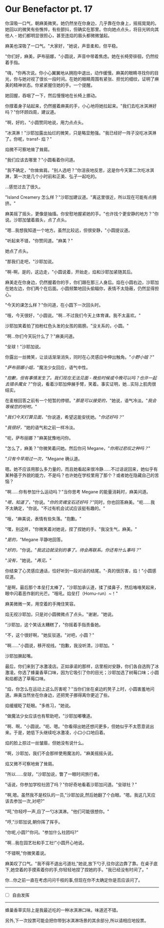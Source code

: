 # Our Benefactor pt. 17

你深吸一口气，朝麻美微笑。她仍然坐在你身边，几乎靠在你身上，摇摇晃晃的。她回以的微笑有些憔悴，有些颤抖，但确实在那里。你向她点点头，将目光转向其他人 - 她们都明显很担心，甚至连焰的眉头都微微皱起。

麻美也深吸了一口气。"大家好，"她说，声音柔和，但平稳。

"你们好，麻美，萨布丽娜，"小圆说，声音中带着焦虑。她在长椅旁徘徊，仍然绞着手指。

"嗨，"你再次说。你小心翼翼地从拥抱中退出，动作缓慢。麻美的眼睛寻找你的目光，你与她对视了很长一段时间。在她的眼睛周围有紧张、担忧的细纹，证明了麻美的精神状态。你紧紧握住她的手。一个提醒。

她回握，吞咽了一下，然后慢慢地在长椅上挪动。

你撑着身子站起来，仍然握着麻美的手，小心地将她拉起来。"我们去吃冰淇淋好吗？"你环顾四周，建议道。

"啊，好的，"小圆赞同地说，用力点点头。

"冰淇淋！"沙耶加露出灿烂的微笑，只是略显勉强。"我已经好一阵子没吃冰淇淋了。你呢，transf- 焰？"

焰微不可察地耸了耸肩。

"我们应该去哪里？"小圆看着你问道。

"我不确定，"你耸耸肩。"别人选吧？"你沮丧地反思，这是你今天第二次吃冰淇淋，第一次是几个小时前和正美、弘子一起吃的。

...感觉过去了很久。

"Island Creamery 怎么样？"沙耶加建议道。"离这里很近，所以现在可能有点拥挤。"

麻美摇了摇头，更像是抽搐。你安慰地握紧她的手。"也许找个更安静的地方？"你说。沙耶加皱着眉头，点了点头。

"嗯...我想我知道一个地方。虽然比较远，但很安静，"小圆提议道。

"听起来不错，"你赞同道。"麻美？"

她点了点头。

"那我们走吧，"沙耶加说。

"啊-啊，是的，这边走，"小圆说着，开始走，焰和沙耶加紧随其后。

麻美走在你身边，仍然握着你的手，你们跟在那三人身后。焰在小圆右边，沙耶加在她左边，你们两个在后面。小圆频繁地回头偷瞄你，表情不太隐蔽，仍然显得担心。

"今天的课怎么样？"你问道，在小圆下一次回头时。

"哦，今天很好，"小圆说。"啊...不过我们今天上体育课。我不太喜欢。"

沙耶加笑着拍了拍粉红色头发的女孩的肩膀。"没关系的，小圆。"

"啊...你们今天玩什么了？"麻美问道。

"垒球！"沙耶加说。

你露出一丝微笑，让谈话渐渐消失，同时在心灵感应中伸出触角。"*小野小姐？*"

"*萨布丽娜小姐，*"魔法少女回应，语气中性。

"*抱歉，但有事情发生了。我们现在无法见面 - 晚些时候或今晚可以吗？也许一起去猎杀魔女？*"你说，看着沙耶加伸展手臂，笑着。事实证明，她...实际上肌肉很结实。

在麦根回答之前有一个短暂的停顿。"*那是可以接受的，*"她说，语气冷淡。"*我会等候您的吩咐。*"

"*我们今天打算见面，*"你说道，希望这能安抚她。"*你还好吗？*"

"*我很好，*"她的语气和之前一样冷淡。

"呃，萨布丽娜？"麻美犹豫地问你。

"怎么了，麻美？"你微笑着问她。然后你问 Megane，"*你用过悲叹之种吗？*"

"*只有今早用过一次，*"Megane 确认道。

嗯。她不应该用那么多力量的，而且她看起来很冷静……不过话说回来，她似乎有某种基于外貌的能力，不是吗？也许她在学校里用了那个？或者她在隐藏自己的苦恼？

"啊……你有参加什么运动吗？"当你思考 Megane 的能量消耗时，麻美问道。

"*嗯，知道了，*"你说。"*你的灵魂宝石还好吗？*"同时，你也回答麻美。"呃……我不太确定，"你说。"不过有机会试试应该挺有趣的。"

"哦，"麻美说，表情有些失落。"抱歉。"

"嘿，别这样，"你微笑着对她说，捏了捏她的手。"我没生气，麻美。"

"*是的，*"Megane 平静地回答。

"*好的，*"你说。"*我这边就没别的事了。待会再联系。你还有什么事吗？*"

"*没有，*"她说。"*再见。*"

你结束了心灵感应通话，恰好听到一段对话的结尾。"-真的很厉害，焰！"小圆感叹道。

"是啊，最后那个本垒打太棒了，"沙耶加承认道，揉了揉鼻子，然后咯咯笑起来，眼中闪着恶作剧的光芒。"哦吼。焰垒打（Homu-run）~！"

麻美微微一笑，用空着的手掩住笑容。

焰无视沙耶加，只是对小圆微微点了点头。"谢谢，"她说。

"沙耶加，这个笑话太糟糕了，"你摇着手指责备她。

"不，这个很好啊，"她反驳道。"对吧，小圆？"

"啊……"小圆说，移开视线。"抱歉，我没听清，沙耶加。"

沙耶加撅起嘴。

最后，你们来到了冰激凌店。正如承诺的那样，店里相对安静，你们各自选购了冰激凌。你选了蜂巢香草口味，因为它吸引了你的目光；沙耶加选了树莓口味；小圆和焰都选了草莓口味。

"焰，你怎么在运动上这么厉害呢？"当你们坐在桌边的凳子上时，小圆害羞地问道。麻美当然坐在你身边，还把凳子挪得离你更近了些。

焰缓缓眨了眨眼。"多练习，"她说。

"做魔法少女应该也有帮助吧，"沙耶加嘟囔道。

"啊、啊，"小圆说。"呃、嗯。"你看得出她还想问更多，但她似乎不太愿意说出来。于是，她低下头继续吃冰激凌，小口小口地舀着。

焰的脸上掠过一丝皱眉，但她没有说什么。

"啊，沙耶加，我们不会那样使用魔法的，"麻美摇摇头说。

焰又微不可察地耸了耸肩。

"所以……垒球，"沙耶加说，瞥了一眼时间旅行者。

"话说，你参加学校社团了吗？"你好奇地看着沙耶加问道。"垒球社？"

"啊,嗯。虽然我不是校队的一员,"沙耶加说,然后她翻了个白眼。"嗯。我这几天应该去参加一次,对吧?"

"呵,"你轻哼一声,舀了一勺冰淇淋。"他们可能很想你。"

"哼,"沙耶加说,朝你挥了挥手。

"你呢,小圆?"你问。"参加什么社团吗?"

"啊...我在园艺社和手工社!"小圆开心地说。

"不错啊,"你微笑着说。

麻美叹了口气。"我不得不退出弓道社,"她说,放下勺子,往你这边靠了靠。在桌子底下,她空着的手摸索着你的手,你轻轻地捏了捏她的手。"我已经没有时间了。"

你...你之前一直在考虑问问千枝的事,但现在你不太确定你是否应该问了。

---

- [ ] 自由发挥

---

蜂巢香草实际上是我最近吃的一种冰淇淋口味。味道还不错。

另外,下一次投票可能会把你带到冰淇淋场景的其余部分,所以请相应地投票。
